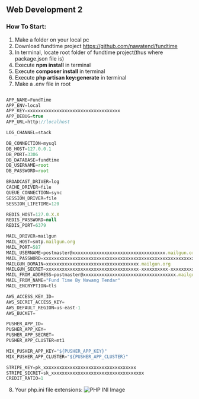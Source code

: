 ## Web Development 2

### How To Start:

1. Make a folder on your local pc
2. Download fundtime project https://github.com/nawatend/fundtime
3. In terminal, locate root folder of fundtime project(thus where package.json file is)
4. Execute **npm install** in terminal
5. Execute **composer install** in terminal
6. Execute **php artisan key:generate** in terminal
7. Make a .env file in root
```javascript

APP_NAME=FundTime
APP_ENV=local
APP_KEY=xxxxxxxxxxxxxxxxxxxxxxxxxxxxxxxxxxx
APP_DEBUG=true
APP_URL=http://localhost

LOG_CHANNEL=stack

DB_CONNECTION=mysql
DB_HOST=127.0.0.1
DB_PORT=3306
DB_DATABASE=fundtime
DB_USERNAME=root
DB_PASSWORD=root

BROADCAST_DRIVER=log
CACHE_DRIVER=file
QUEUE_CONNECTION=sync
SESSION_DRIVER=file
SESSION_LIFETIME=120

REDIS_HOST=127.0.X.X
REDIS_PASSWORD=null
REDIS_PORT=6379

MAIL_DRIVER=mailgun
MAIL_HOST=smtp.mailgun.org
MAIL_PORT=587
MAIL_USERNAME=postmaster@xxxxxxxxxxxxxxxxxxxxxxxxxxxxxxxxxxx.mailgun.org
MAIL_PASSWORD=xxxxxxxxxxxxxxxxxxxxxxxxxxxxxxxxxxxxxxxxxxxxxxxxxxxxxxxxxxxxxxxxxxxxxx
MAILGUN_DOMAIN=xxxxxxxxxxxxxxxxxxxxxxxxxxxxxxxxxxx.mailgun.org
MAILGUN_SECRET=xxxxxxxxxxxxxxxxxxxxxxxxxxxxxxxxxxx-xxxxxxxxxx-xxxxxxxxxx
MAIL_FROM_ADDRESS=postmaster@xxxxxxxxxxxxxxxxxxxxxxxxxxxxxxxxxxx.mailgun.org
MAIL_FROM_NAME="Fund Time By Nawang Tendar"
MAIL_ENCRYPTION=tls

AWS_ACCESS_KEY_ID=
AWS_SECRET_ACCESS_KEY=
AWS_DEFAULT_REGION=us-east-1
AWS_BUCKET=

PUSHER_APP_ID=
PUSHER_APP_KEY=
PUSHER_APP_SECRET=
PUSHER_APP_CLUSTER=mt1

MIX_PUSHER_APP_KEY="${PUSHER_APP_KEY}"
MIX_PUSHER_APP_CLUSTER="${PUSHER_APP_CLUSTER}"

STRIPE_KEY=pk_xxxxxxxxxxxxxxxxxxxxxxxxxxxxxxxxxxx
STRIPE_SECRET=sk_xxxxxxxxxxxxxxxxxxxxxxxxxxxxxxxxxxx
CREDIT_RATIO=1


```
8. Your php.ini file extensions:
    ![PHP INI Image](public/images/settings_php_ini.png)